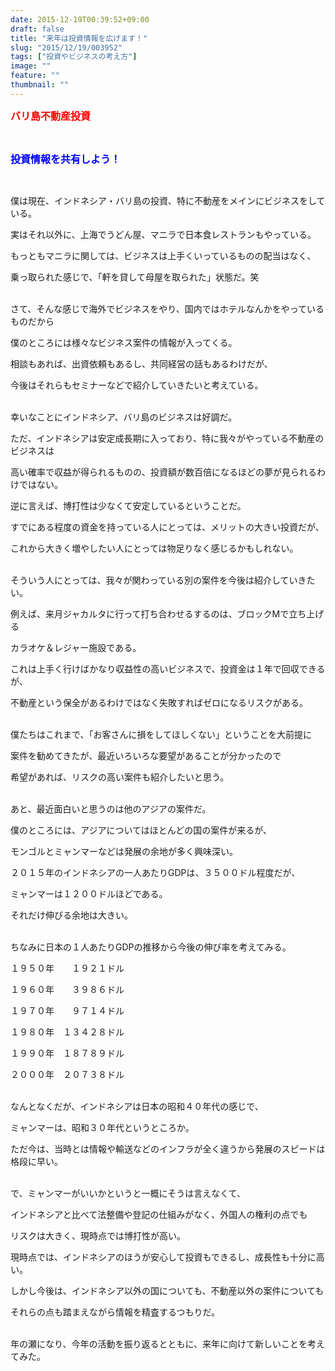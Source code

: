 ```yaml
---
date: 2015-12-19T00:39:52+09:00
draft: false
title: "来年は投資情報を広げます！"
slug: "2015/12/19/003952"
tags: ["投資やビジネスの考え方"]
image: ""
feature: ""
thumbnail: ""
---
```

<p><font color="#ff0000" size="3"><strong>バリ島不動産投資</strong></font></p><br/><p><font color="#0000ff" size="3"><strong>投資情報を共有しよう！</strong></font></p><br/><p>僕は現在、インドネシア・バリ島の投資、特に不動産をメインにビジネスをしている。</p><p>実はそれ以外に、上海でうどん屋、マニラで日本食レストランもやっている。</p><p>もっともマニラに関しては、ビジネスは上手くいっているものの配当はなく、</p><p>乗っ取られた感じで、「軒を貸して母屋を取られた」状態だ。笑</p><p><br/>さて、そんな感じで海外でビジネスをやり、国内ではホテルなんかをやっているものだから</p><p>僕のところには様々なビジネス案件の情報が入ってくる。</p><p>相談もあれば、出資依頼もあるし、共同経営の話もあるわけだが、</p><p>今後はそれらもセミナーなどで紹介していきたいと考えている。</p><p><br/>幸いなことにインドネシア、バリ島のビジネスは好調だ。</p><p>ただ、インドネシアは安定成長期に入っており、特に我々がやっている不動産のビジネスは</p><p>高い確率で収益が得られるものの、投資額が数百倍になるほどの夢が見られるわけではない。</p><p>逆に言えば、博打性は少なくて安定しているということだ。</p><p>すでにある程度の資金を持っている人にとっては、メリットの大きい投資だが、</p><p>これから大きく増やしたい人にとっては物足りなく感じるかもしれない。</p><p><br/>そういう人にとっては、我々が関わっている別の案件を今後は紹介していきたい。</p><p>例えば、来月ジャカルタに行って打ち合わせるするのは、ブロックMで立ち上げる</p><p>カラオケ＆レジャー施設である。</p><p>これは上手く行けばかなり収益性の高いビジネスで、投資金は１年で回収できるが、</p><p>不動産という保全があるわけではなく失敗すればゼロになるリスクがある。</p><p><br/>僕たちはこれまで、「お客さんに損をしてほしくない」ということを大前提に</p><p>案件を勧めてきたが、最近いろいろな要望があることが分かったので</p><p>希望があれば、リスクの高い案件も紹介したいと思う。</p><p><br/>あと、最近面白いと思うのは他のアジアの案件だ。</p><p>僕のところには、アジアについてはほとんどの国の案件が来るが、</p><p>モンゴルとミャンマーなどは発展の余地が多く興味深い。</p><p>２０１５年のインドネシアの一人あたりGDPは、３５００ドル程度だが、</p><p>ミャンマーは１２００ドルほどである。</p><p>それだけ伸びる余地は大きい。</p><p><br/>ちなみに日本の１人あたりGDPの推移から今後の伸び率を考えてみる。</p><p>１９５０年　　１９２１ドル</p><p>１９６０年　　３９８６ドル</p><p>１９７０年　　９７１４ドル</p><p>１９８０年　１３４２８ドル</p><p>１９９０年　１８７８９ドル</p><p>２０００年　２０７３８ドル</p><p><br/>なんとなくだが、インドネシアは日本の昭和４０年代の感じで、</p><p>ミャンマーは、昭和３０年代というところか。</p><p>ただ今は、当時とは情報や輸送などのインフラが全く違うから発展のスピードは格段に早い。</p><p><br/>で、ミャンマーがいいかというと一概にそうは言えなくて、</p><p>インドネシアと比べて法整備や登記の仕組みがなく、外国人の権利の点でも</p><p>リスクは大きく、現時点では博打性が高い。</p><p>現時点では、インドネシアのほうが安心して投資もできるし、成長性も十分に高い。</p><p>しかし今後は、インドネシア以外の国についても、不動産以外の案件についても</p><p>それらの点も踏まえながら情報を精査するつもりだ。</p><p><br/>年の瀬になり、今年の活動を振り返るとともに、来年に向けて新しいことを考えてみた。</p><br/><br/><br/><br/><p><br/></p>

